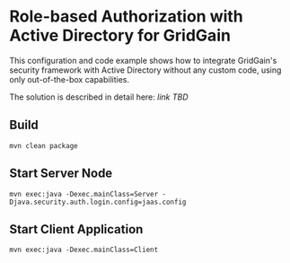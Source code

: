 # Role-based Authorization with Active Directory for GridGain

This configuration and code example shows how to integrate GridGain's security framework with
Active Directory without any custom code, using only out-of-the-box capabilities.

The solution is described in detail here: *link TBD*

## Build

    mvn clean package

## Start Server Node

    mvn exec:java -Dexec.mainClass=Server -Djava.security.auth.login.config=jaas.config

## Start Client Application

    mvn exec:java -Dexec.mainClass=Client
